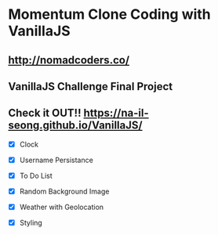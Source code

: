 # Momentum Clone Coding with VanillaJS

## http://nomadcoders.co/

## VanillaJS Challenge Final Project

## Check it OUT!! https://na-il-seong.github.io/VanillaJS/

- [x] Clock
- [x] Username Persistance
- [x] To Do List
- [x] Random Background Image
- [x] Weather with Geolocation

- [x] Styling
